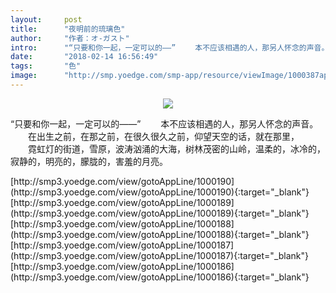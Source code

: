 ```yaml
---
layout:     post
title:      "夜明前的琉璃色"
author:     "作者：オ-ガスト"
intro:      "“只要和你一起，一定可以的——” 　　本不应该相遇的人，那另人怀念的声音。 　　在出生之前，在那之前，在很久很久之前，仰望天空的话，就在那里， 　　霓虹灯的街道，雪原，波涛汹涌的大海，树林茂密的山岭，温柔的，冰冷的，寂静的，明亮的，朦胧的，害羞的月亮。"
date:       "2018-02-14 16:56:49"
tags:       "色"
image:      "http://smp.yoedge.com/smp-app/resource/viewImage/1000387appline.png"
---
```

<div style="text-align: center">
<p><img src="http://smp.yoedge.com/smp-app/resource/viewImage/1000387appline.png"/></p>
</div>
<p class="post-meta">
<span>“只要和你一起，一定可以的——” 　　本不应该相遇的人，那另人怀念的声音。 　　在出生之前，在那之前，在很久很久之前，仰望天空的话，就在那里， 　　霓虹灯的街道，雪原，波涛汹涌的大海，树林茂密的山岭，温柔的，冰冷的，寂静的，明亮的，朦胧的，害羞的月亮。</span>
</p>
[http://smp3.yoedge.com/view/gotoAppLine/1000190](http://smp3.yoedge.com/view/gotoAppLine/1000190){:target="_blank"}
[http://smp3.yoedge.com/view/gotoAppLine/1000189](http://smp3.yoedge.com/view/gotoAppLine/1000189){:target="_blank"}
[http://smp3.yoedge.com/view/gotoAppLine/1000188](http://smp3.yoedge.com/view/gotoAppLine/1000188){:target="_blank"}
[http://smp3.yoedge.com/view/gotoAppLine/1000187](http://smp3.yoedge.com/view/gotoAppLine/1000187){:target="_blank"}
[http://smp3.yoedge.com/view/gotoAppLine/1000186](http://smp3.yoedge.com/view/gotoAppLine/1000186){:target="_blank"}


